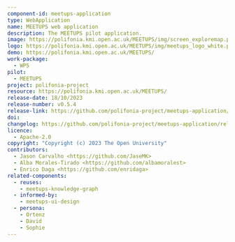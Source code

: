 ```yaml
---
component-id: meetups-application
type: WebApplication
name: MEETUPS web application
description: The MEETUPS pilot application.
image: https://polifonia.kmi.open.ac.uk/MEETUPS/img/screen_exploremap.png
logo: https://polifonia.kmi.open.ac.uk/MEETUPS/img/meetups_logo_white.png
demo: https://polifonia.kmi.open.ac.uk/MEETUPS/
work-package: 
  - WP5
pilot:
  - MEETUPS
project: polifonia-project
resource: https://polifonia.kmi.open.ac.uk/MEETUPS/
release-date: 18/10/2023
release-number: v0.5.4
release-link: https://github.com/polifonia-project/meetups-application/releases
doi:
changelog: https://github.com/polifonia-project/meetups-application/releases
licence:
  - Apache-2.0
copyright: "Copyright (c) 2023 The Open University"
contributors:
  - Jason Carvalho <https://github.com/JaseMK>
  - Alba Morales-Tirado <https://github.com/albamoralest>
  - Enrico Daga <https://github.com/enridaga>
related-components:
  - reuses:
    - meetups-knowledge-graph
  - informed-by:
    - meetups-ui-design 
  - persona:
    - Ortenz
    - David
    - Sophie
---
```

